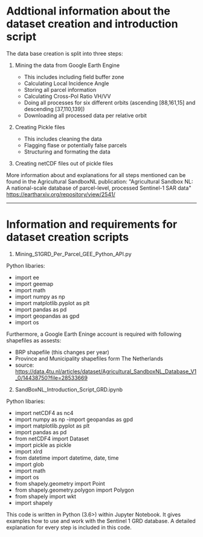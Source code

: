 # Addtional information about the dataset creation and introduction script

The data base creation is split into three steps:

1) Mining the data from Google Earth Engine 
    - This includes including field buffer zone
    - Calculating Local Incidence Angle
    - Storing all parcel information 
    - Calculating Cross-Pol Ratio VH/VV
    - Doing all processes for six different orbits (ascending [88,161,15] and descending [37,110,139])
    - Downloading all processed data per relative orbit

2) Creating Pickle files
    - This includes cleaning the data 
    - Flagging flase or potentially false parcels
    - Structuring and formating the data 

3) Creating netCDF files out of pickle files

More information about and explanations for all steps mentioned can be found in the Agricultural SandboxNL publication:
"Agricultural Sandbox NL: A national-scale database of parcel-level, processed Sentinel-1 SAR data"
https://eartharxiv.org/repository/view/2541/


---------------------------------------------------------------------------


# Information and requirements for dataset creation scripts

1) Mining_S1GRD_Per_Parcel_GEE_Python_API.py

Python libaries:

- import ee
- import geemap
- import math
- import numpy as np
- import matplotlib.pyplot as plt
- import pandas as pd
- import geopandas as gpd
- import os


Furthermore, a Google Earth Eninge account is required with following shapefiles as assests:
- BRP shapefile (this changes per year) 
- Province and Municipality shapefiles form The Netherlands 
- source: https://data.4tu.nl/articles/dataset/Agricultural_SandboxNL_Database_V1_0/14438750?file=28533669
 
 
2) SandBoxNL_Introduction_Script_GRD.ipynb

Python libaries:

- import netCDF4 as nc4
- import numpy as np
-import geopandas as gpd
- import matplotlib.pyplot as plt
- import pandas as pd
- from netCDF4 import Dataset
- import pickle as pickle
- import xlrd
- from datetime import datetime, date, time
- import glob
- import math    
- import os
- from shapely.geometry import Point
- from shapely.geometry.polygon import Polygon
- from shapely import wkt
- import shapely

This code is written in Python (3.6>) within Jupyter Notebook. It gives examples how to use and work with the Sentinel 1 GRD database. A detailed explanation for every step is included in this code. 

